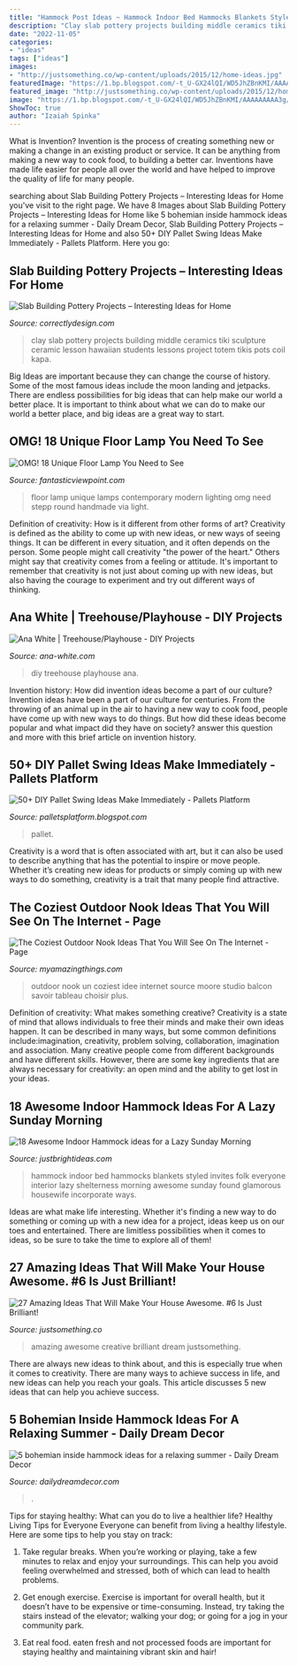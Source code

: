 ```yaml
---
title: "Hammock Post Ideas ~ Hammock Indoor Bed Hammocks Blankets Styled Invites Folk Everyone Interior Lazy Shelterness Morning Awesome Sunday Found Glamorous Housewife Incorporate Ways"
description: "Clay slab pottery projects building middle ceramics tiki sculpture ceramic lesson hawaiian students lessons project totem tikis pots coil kapa"
date: "2022-11-05"
categories:
- "ideas"
tags: ["ideas"]
images:
- "http://justsomething.co/wp-content/uploads/2015/12/home-ideas.jpg"
featuredImage: "https://1.bp.blogspot.com/-t_U-GX24lQI/WD5JhZBnKMI/AAAAAAAAA3g/e1TuAQSqoDk7B3i6DvjkkFqtbiuUB6M6wCLcB/s1600/pallet-swing-17.jpg"
featured_image: "http://justsomething.co/wp-content/uploads/2015/12/home-ideas.jpg"
image: "https://1.bp.blogspot.com/-t_U-GX24lQI/WD5JhZBnKMI/AAAAAAAAA3g/e1TuAQSqoDk7B3i6DvjkkFqtbiuUB6M6wCLcB/s1600/pallet-swing-17.jpg"
ShowToc: true
author: "Izaiah Spinka"
---
```



What is Invention?
Invention is the process of creating something new or making a change in an existing product or service. It can be anything from making a new way to cook food, to building a better car. Inventions have made life easier for people all over the world and have helped to improve the quality of life for many people.

	

		
searching about Slab Building Pottery Projects – Interesting Ideas for Home you've visit to the right page. We have 8 Images about Slab Building Pottery Projects – Interesting Ideas for Home like 5 bohemian inside hammock ideas for a relaxing summer - Daily Dream Decor, Slab Building Pottery Projects – Interesting Ideas for Home and also 50+ DIY Pallet Swing Ideas Make Immediately - Pallets Platform. Here you go:
		
    
## Slab Building Pottery Projects – Interesting Ideas For Home

<img loading=lazy src="https://www.correctlydesign.com/wp-content/uploads/2015/05/Slab-Building-Pottery-Projects-5.jpg" onerror="this.onerror=null;this.src='https://tse3.mm.bing.net/th?id=OIP.irAHDUsI7zWO5REeqrYGtQHaGD&amp;pid=15.1';" alt="Slab Building Pottery Projects – Interesting Ideas for Home">

_Source: correctlydesign.com_

>clay slab pottery projects building middle ceramics tiki sculpture ceramic lesson hawaiian students lessons project totem tikis pots coil kapa. 

	

Big Ideas are important because they can change the course of history. Some of the most famous ideas include the moon landing and jetpacks. There are endless possibilities for big ideas that can help make our world a better place. It is important to think about what we can do to make our world a better place, and big ideas are a great way to start.

    
## OMG! 18 Unique Floor Lamp You Need To See

<img loading=lazy src="http://www.fantasticviewpoint.com/wp-content/uploads/2017/04/STEPP-FLOOR-LAMP-1-634x845.jpg" onerror="this.onerror=null;this.src='https://tse1.mm.bing.net/th?id=OIP.6LINea7t7MzlkHgB3UbZDAHaJ3&amp;pid=15.1';" alt="OMG! 18 Unique Floor Lamp You Need to See">

_Source: fantasticviewpoint.com_

>floor lamp unique lamps contemporary modern lighting omg need stepp round handmade via light. 

	

Definition of creativity: How is it different from other forms of art?
Creativity is defined as the ability to come up with new ideas, or new ways of seeing things. It can be different in every situation, and it often depends on the person. Some people might call creativity "the power of the heart." Others might say that creativity comes from a feeling or attitude. It's important to remember that creativity is not just about coming up with new ideas, but also having the courage to experiment and try out different ways of thinking.

    
## Ana White | Treehouse/Playhouse - DIY Projects

<img loading=lazy src="http://www.ana-white.com/sites/default/files/image_149.jpeg" onerror="this.onerror=null;this.src='https://tse4.mm.bing.net/th?id=OIP.nYp9OgBzNVWjn55zQ_vhkwHaNK&amp;pid=15.1';" alt="Ana White | Treehouse/Playhouse - DIY Projects">

_Source: ana-white.com_

>diy treehouse playhouse ana. 

	

Invention history: How did invention ideas become a part of our culture?
Invention ideas have been a part of our culture for centuries. From the throwing of an animal up in the air to having a new way to cook food, people have come up with new ways to do things. But how did these ideas become popular and what impact did they have on society? answer this question and more with this brief article on invention history.

    
## 50+ DIY Pallet Swing Ideas Make Immediately - Pallets Platform

<img loading=lazy src="https://1.bp.blogspot.com/-t_U-GX24lQI/WD5JhZBnKMI/AAAAAAAAA3g/e1TuAQSqoDk7B3i6DvjkkFqtbiuUB6M6wCLcB/s1600/pallet-swing-17.jpg" onerror="this.onerror=null;this.src='https://tse3.mm.bing.net/th?id=OIP.WFGRrDAvK2Z3Qg-ySNgdXQHaJ6&amp;pid=15.1';" alt="50+ DIY Pallet Swing Ideas Make Immediately - Pallets Platform">

_Source: palletsplatform.blogspot.com_

>pallet. 

	

Creativity is a word that is often associated with art, but it can also be used to describe anything that has the potential to inspire or move people. Whether it’s creating new ideas for products or simply coming up with new ways to do something, creativity is a trait that many people find attractive.

    
## The Coziest Outdoor Nook Ideas That You Will See On The Internet - Page

<img loading=lazy src="http://myamazingthings.com/wp-content/uploads/2018/04/outdoor-nook-9.jpg" onerror="this.onerror=null;this.src='https://tse2.mm.bing.net/th?id=OIP.y7TsYT8oKmgg39VhGtP_6gDYEg&amp;pid=15.1';" alt="The Coziest Outdoor Nook Ideas That You Will See On The Internet - Page">

_Source: myamazingthings.com_

>outdoor nook un coziest idee internet source moore studio balcon savoir tableau choisir plus. 

	

Definition of creativity: What makes something creative?
Creativity is a state of mind that allows individuals to free their minds and make their own ideas happen. It can be described in many ways, but some common definitions include:imagination, creativity, problem solving, collaboration, imagination and association. 
Many creative people come from different backgrounds and have different skills. However, there are some key ingredients that are always necessary for creativity: an open mind and the ability to get lost in your ideas.

    
## 18 Awesome Indoor Hammock Ideas For A Lazy Sunday Morning

<img loading=lazy src="https://justbrightideas.com/wp-content/uploads/indoor-hammock-3.jpg" onerror="this.onerror=null;this.src='https://tse3.mm.bing.net/th?id=OIP.6acjGYtXE4w9l81egW9-jAHaLH&amp;pid=15.1';" alt="18 Awesome Indoor Hammock ideas for a Lazy Sunday Morning">

_Source: justbrightideas.com_

>hammock indoor bed hammocks blankets styled invites folk everyone interior lazy shelterness morning awesome sunday found glamorous housewife incorporate ways. 

	

Ideas are what make life interesting. Whether it's finding a new way to do something or coming up with a new idea for a project, ideas keep us on our toes and entertained. There are limitless possibilities when it comes to ideas, so be sure to take the time to explore all of them!

    
## 27 Amazing Ideas That Will Make Your House Awesome. #6 Is Just Brilliant!

<img loading=lazy src="http://justsomething.co/wp-content/uploads/2015/12/home-ideas.jpg" onerror="this.onerror=null;this.src='https://tse3.mm.bing.net/th?id=OIP.0uTnwjxDr41Cm6--G9BvyQHaD4&amp;pid=15.1';" alt="27 Amazing Ideas That Will Make Your House Awesome. #6 Is Just Brilliant!">

_Source: justsomething.co_

>amazing awesome creative brilliant dream justsomething. 

	

There are always new ideas to think about, and this is especially true when it comes to creativity. There are many ways to achieve success in life, and new ideas can help you reach your goals. This article discusses 5 new ideas that can help you achieve success.

    
## 5 Bohemian Inside Hammock Ideas For A Relaxing Summer - Daily Dream Decor

<img loading=lazy src="https://www.dailydreamdecor.com/wp-content/uploads/2020/06/5_bohemian_inside_hammock_ideas_for_a_relaxing_summer-6.jpg" onerror="this.onerror=null;this.src='https://tse4.mm.bing.net/th?id=OIP.71UAYVkzazOnEho2sY20ogHaJQ&amp;pid=15.1';" alt="5 bohemian inside hammock ideas for a relaxing summer - Daily Dream Decor">

_Source: dailydreamdecor.com_

>. 

	

Tips for staying healthy: What can you do to live a healthier life?
Healthy Living Tips for Everyone
Everyone can benefit from living a healthy lifestyle. Here are some tips to help you stay on track:

1. Take regular breaks. When you’re working or playing, take a few minutes to relax and enjoy your surroundings. This can help you avoid feeling overwhelmed and stressed, both of which can lead to health problems.

2. Get enough exercise. Exercise is important for overall health, but it doesn’t have to be expensive or time-consuming. Instead, try taking the stairs instead of the elevator; walking your dog; or going for a jog in your community park.

3. Eat real food. eaten fresh and not processed foods are important for staying healthy and maintaining vibrant skin and hair!

